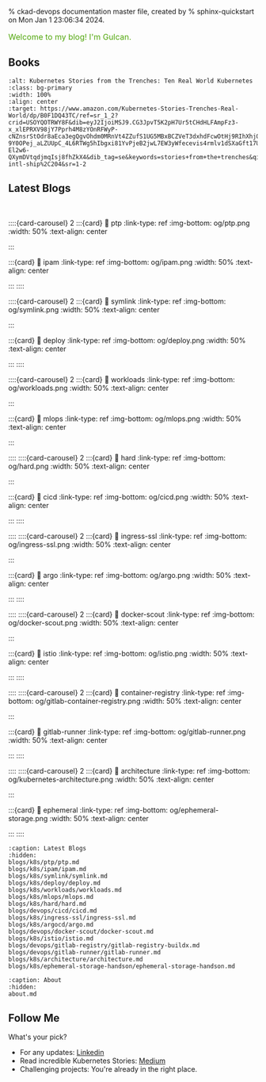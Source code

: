 % ckad-devops documentation master file, created by
% sphinx-quickstart on Mon Jan  1 23:06:34 2024.

<p style="font-size: 16px; color: rgb(82, 167, 13)"> Welcome to my blog! I'm Gulcan.</p>

## Books

```{image} og/exterior.png
:alt: Kubernetes Stories from the Trenches: Ten Real World Kubernetes
:class: bg-primary
:width: 100%
:align: center
:target: https://www.amazon.com/Kubernetes-Stories-Trenches-Real-World/dp/B0F1DQ43TC/ref=sr_1_2?crid=USOYQOTRWY8F&dib=eyJ2IjoiMSJ9.CG3JpvT5K2pH7Ur5tCHdHLFAmpFz3-x_xlEPRXV98jY7Pprh4M8zYOnRFWyP-cNZnsrStOdr8aEca3egQgvOhdm0MRnVt4ZZufS1UG5MBxBCZVeT3dxhdFcwOtHj9RIhXhjQaGv0CbSImMZ3_WEr632x2UcgNbwV6Bl-9Y0OPej_aLZUUpC_4L6RTWg5hIbgxi81YvPjeB2jwL7EW3yWfecevis4rmlv1dSXaGft17U.qoLQ2Aej75U8nI-El2w6-QXymDVtqdjmqIsj8fhZkX4&dib_tag=se&keywords=stories+from+the+trenches&qid=1743223756&s=books&sprefix=stories+from+the+trenche%2Cstripbooks-intl-ship%2C204&sr=1-2
```

## Latest Blogs

</br>

::::{card-carousel} 2
:::{card}
:link: ptp
:link-type: ref
:img-bottom: og/ptp.png
:width: 50%
:text-align: center

:::

:::{card}
:link: ipam
:link-type: ref
:img-bottom: og/ipam.png
:width: 50%
:text-align: center

:::
::::

::::{card-carousel} 2
:::{card}
:link: symlink
:link-type: ref
:img-bottom: og/symlink.png
:width: 50%
:text-align: center

:::

:::{card}
:link: deploy
:link-type: ref
:img-bottom: og/deploy.png
:width: 50%
:text-align: center

:::
::::

::::{card-carousel} 2
:::{card}
:link: workloads
:link-type: ref
:img-bottom: og/workloads.png
:width: 50%
:text-align: center

:::

:::{card}
:link: mlops
:link-type: ref
:img-bottom: og/mlops.png
:width: 50%
:text-align: center

:::

::::
::::{card-carousel} 2
:::{card}
:link: hard
:link-type: ref
:img-bottom: og/hard.png
:width: 50%
:text-align: center

:::

:::{card}
:link: cicd
:link-type: ref
:img-bottom: og/cicd.png
:width: 50%
:text-align: center

:::
::::

::::
::::{card-carousel} 2
:::{card}
:link: ingress-ssl
:link-type: ref
:img-bottom: og/ingress-ssl.png
:width: 50%
:text-align: center

:::

:::{card}
:link: argo
:link-type: ref
:img-bottom: og/argo.png
:width: 50%
:text-align: center

:::
::::

::::
::::{card-carousel} 2
:::{card}
:link: docker-scout
:link-type: ref
:img-bottom: og/docker-scout.png
:width: 50%
:text-align: center

:::

:::{card}
:link: istio
:link-type: ref
:img-bottom: og/istio.png
:width: 50%
:text-align: center

:::
::::


::::
::::{card-carousel} 2
:::{card}
:link: container-registry
:link-type: ref
:img-bottom: og/gitlab-container-registry.png
:width: 50%
:text-align: center

:::

:::{card}
:link: gitlab-runner
:link-type: ref
:img-bottom: og/gitlab-runner.png
:width: 50%
:text-align: center

:::
::::

::::
::::{card-carousel} 2
:::{card}
:link: architecture
:link-type: ref
:img-bottom: og/kubernetes-architecture.png
:width: 50%
:text-align: center

:::

:::{card}
:link: ephemeral
:link-type: ref
:img-bottom: og/ephemeral-storage.png
:width: 50%
:text-align: center

:::
::::

```{toctree}
:caption: Latest Blogs
:hidden:
blogs/k8s/ptp/ptp.md
blogs/k8s/ipam/ipam.md
blogs/k8s/symlink/symlink.md
blogs/k8s/deploy/deploy.md
blogs/k8s/workloads/workloads.md
blogs/k8s/mlops/mlops.md
blogs/k8s/hard/hard.md
blogs/devops/cicd/cicd.md
blogs/k8s/ingress-ssl/ingress-ssl.md
blogs/k8s/argocd/argo.md
blogs/devops/docker-scout/docker-scout.md
blogs/k8s/istio/istio.md
blogs/devops/gitlab-registry/gitlab-registry-buildx.md
blogs/devops/gitlab-runner/gitlab-runner.md
blogs/k8s/architecture/architecture.md
blogs/k8s/ephemeral-storage-handson/ephemeral-storage-handson.md
```

```{toctree}
:caption: About
:hidden:
about.md

```

## Follow Me

What's your pick?

- For any updates: [Linkedin](https://www.linkedin.com/in/gulcantopcu/)
- Read incredible Kubernetes Stories: [Medium](https://medium.com/@gulcantopcu)
- Challenging projects: You're already in the right place.
